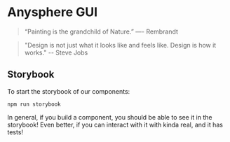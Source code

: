 # Anysphere GUI

> “Painting is the grandchild of Nature.” ―- Rembrandt

> "Design is not just what it looks like and feels like. Design is how it works." -- Steve Jobs

## Storybook

To start the storybook of our components:

```
npm run storybook
```

In general, if you build a component, you should be able to see it in the storybook! Even better, if you can interact with it with kinda real, and it has tests!
